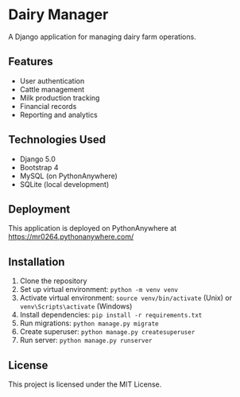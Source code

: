# Dairy Manager

A Django application for managing dairy farm operations.

## Features

- User authentication
- Cattle management
- Milk production tracking
- Financial records
- Reporting and analytics

## Technologies Used

- Django 5.0
- Bootstrap 4
- MySQL (on PythonAnywhere)
- SQLite (local development)

## Deployment

This application is deployed on PythonAnywhere at https://mr0264.pythonanywhere.com/

## Installation

1. Clone the repository
2. Set up virtual environment: `python -m venv venv`
3. Activate virtual environment: `source venv/bin/activate` (Unix) or `venv\Scripts\activate` (Windows)
4. Install dependencies: `pip install -r requirements.txt`
5. Run migrations: `python manage.py migrate`
6. Create superuser: `python manage.py createsuperuser`
7. Run server: `python manage.py runserver`

## License

This project is licensed under the MIT License.
